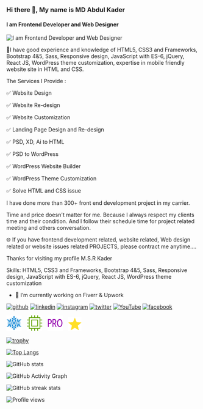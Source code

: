 ### Hi there 👋, My name is MD Abdul Kader
#### I am Frontend Developer and Web Designer
![I am Frontend Developer and Web Designer](https://media-exp1.licdn.com/dms/image/C5616AQFSl8uQaeOZYA/profile-displaybackgroundimage-shrink_200_800/0/1600590378897?e=1649894400&v=beta&t=2RRXsLhJWekWA44YybggjaEAaIpDvjSg-HiNpl7m-A8)

💠I have good experience and knowledge of HTML5, CSS3 and Frameworks, Bootstrap 4&5, Sass, Responsive design, JavaScript with ES-6, jQuery, React JS, WordPress theme customization, expertise in mobile friendly website site in HTML and CSS.

The Services I Provide :

✅ Website Design

✅ Website Re-design

✅ Website Customization

✅ Landing Page Design and Re-design

✅ PSD, XD, Ai to HTML

✅ PSD to WordPress

✅ WordPress Website Builder

✅ WordPress Theme Customization

✅ Solve HTML and CSS issue

I have done more than 300+ front end development project in my carrier.

Time and price doesn't matter for me. Because I always respect my clients time and their condition. And I follow their schedule time for project related meeting and others conversation.

🌐 If you have frontend development related, website related, Web design related or website issues related PROJECTS, please contract me anytime....

Thanks for visiting my profile
M.S.R Kader

Skills:  HTML5, CSS3 and Frameworks, Bootstrap 4&5, Sass, Responsive design, JavaScript with ES-6, jQuery, React JS, WordPress theme customization

- 🔭 I’m currently working on Fiverr & Upwork 


[<img src='https://cdn.jsdelivr.net/npm/simple-icons@3.0.1/icons/github.svg' alt='github' height='40'>](https://github.com/nofelmedia)  [<img src='https://cdn.jsdelivr.net/npm/simple-icons@3.0.1/icons/linkedin.svg' alt='linkedin' height='40'>](https://www.linkedin.com/in/msrkader/)  [<img src='https://cdn.jsdelivr.net/npm/simple-icons@3.0.1/icons/instagram.svg' alt='instagram' height='40'>](https://www.instagram.com/nofel_coder.div/)  [<img src='https://cdn.jsdelivr.net/npm/simple-icons@3.0.1/icons/twitter.svg' alt='twitter' height='40'>](https://twitter.com/msrkader75)  [<img src='https://cdn.jsdelivr.net/npm/simple-icons@3.0.1/icons/youtube.svg' alt='YouTube' height='40'>](https://www.youtube.com/channel/UC4VDH1vRIKQy8uO7BRhxAQw)  [<img src='https://cdn.jsdelivr.net/npm/simple-icons@3.0.1/icons/facebook.svg' alt='facebook' height='40'>](https://www.facebook.com/msrkader75)  

<a href='https://archiveprogram.github.com/'><img src='https://raw.githubusercontent.com/acervenky/animated-github-badges/master/assets/acbadge.gif' width='40' height='40'></a> <a href='https://docs.github.com/en/developers'><img src='https://raw.githubusercontent.com/acervenky/animated-github-badges/master/assets/devbadge.gif' width='40' height='40'></a> <a href='https://github.com/pricing'><img src='https://raw.githubusercontent.com/acervenky/animated-github-badges/master/assets/pro.gif' width='40' height='40'></a> <a href='https://stars.github.com/'><img src='https://raw.githubusercontent.com/acervenky/animated-github-badges/master/assets/starbadge.gif' width='35' height='35'></a> 

[![trophy](https://github-profile-trophy.vercel.app/?username=nofelmedia)](https://github.com/ryo-ma/github-profile-trophy)

[![Top Langs](https://github-readme-stats.vercel.app/api/top-langs/?username=nofelmedia)](https://github.com/anuraghazra/github-readme-stats)

![GitHub stats](https://github-readme-stats.vercel.app/api?username=nofelmedia&show_icons=true&count_private=true)  

![GitHub Activity Graph](https://activity-graph.herokuapp.com/graph?username=nofelmedia)  

![GitHub streak stats](https://github-readme-streak-stats.herokuapp.com/?user=nofelmedia)  

![Profile views](https://gpvc.arturio.dev/nofelmedia)  
